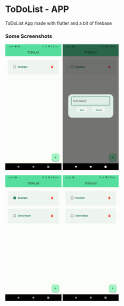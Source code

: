 # ToDoList - APP

ToDoList App made with flutter and a bit of firebase

### Some Screenshots

<p float="left">
  <img src="app_images/app_image1.jpeg" height="400em"/>

  <img src="app_images/app_image2.jpeg" height="400em"/>
  
</p>
<p float="left">
  <img src="app_images/app_image3.jpeg" height="400em"/>

  <img src="app_images/app_image4.jpeg" height="400em"/>
  
</p>


